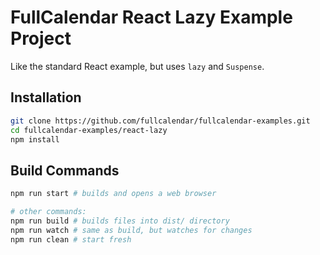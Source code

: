 
# FullCalendar React Lazy Example Project

Like the standard React example, but uses `lazy` and `Suspense`.


## Installation

```bash
git clone https://github.com/fullcalendar/fullcalendar-examples.git
cd fullcalendar-examples/react-lazy
npm install
```


## Build Commands

```bash
npm run start # builds and opens a web browser

# other commands:
npm run build # builds files into dist/ directory
npm run watch # same as build, but watches for changes
npm run clean # start fresh
```
